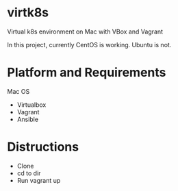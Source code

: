 # virtk8s
Virtual k8s environment on Mac with VBox and Vagrant

In this project, currently CentOS is working.  Ubuntu is not.

# Platform and Requirements
Mac OS
  - Virtualbox
  - Vagrant
  - Ansible

# Distructions
  - Clone
  - cd to dir
  - Run vagrant up
